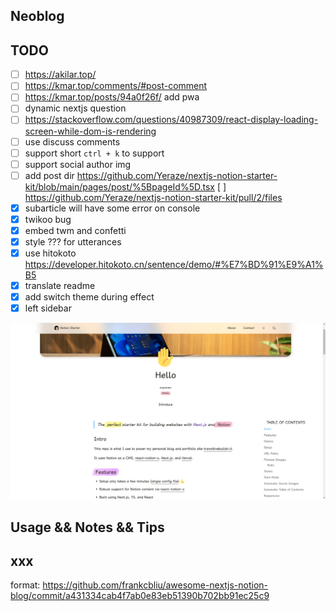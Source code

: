 ## Neoblog

## TODO

- [ ] https://akilar.top/
- [ ] https://kmar.top/comments/#post-comment
- [ ] https://kmar.top/posts/94a0f26f/ add pwa
- [ ] dynamic nextjs question
- [ ] https://stackoverflow.com/questions/40987309/react-display-loading-screen-while-dom-is-rendering
- [ ] use discuss comments
- [ ] support short `ctrl + k` to support
- [ ] support social author img
- [ ] add post dir https://github.com/Yeraze/nextjs-notion-starter-kit/blob/main/pages/post/%5BpageId%5D.tsx [ ] https://github.com/Yeraze/nextjs-notion-starter-kit/pull/2/files
- [x] subarticle will have some error on console
- [x] twikoo bug
- [x] embed twm and confetti
- [x] style ??? for utterances
- [x] use hitokoto https://developer.hitokoto.cn/sentence/demo/#%E7%BD%91%E9%A1%B5
- [x] translate readme
- [x] add switch theme during effect
- [x] left sidebar

![showcase 1](./images/notion-1.png 'notion-1')

## Usage && Notes && Tips

## xxx

format: https://github.com/frankcbliu/awesome-nextjs-notion-blog/commit/a431334cab4f7ab0e83eb51390b702bb91ec25c9
